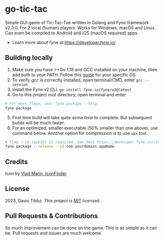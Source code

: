 # go-tic-tac

Simple GUI game of Tic-Tac-Toe written in Golang and Fyne framework v2.3.0. For 2 local (human) players. Works for
Windows, macOS and Linux. Can even be compiled to Android and iOS (macOS required) apps.

- Learn more about fyne at https://developer.fyne.io/

## Building locally

1. Make sure you have >=Go 1.18 and GCC installed on your machine, then add both to your PATH. Follow
   this [guide](https://developer.fyne.io/started/#prerequisites) for your specific OS.
2. To verify *gcc* is correctly installed, open terminal/CMD, enter `gcc --version`
3. Install the Fyne v2 CLI. `go install fyne.io/fyne/v2@latest`
4. Go to this project root directory, open terminal and enter:

```bash
# For more flags, use: fyne package --help
fyne package
```

5. First time build will take quite some time to complete. But subsequent builds will be much faster.
6. For an optimized, smaller executable (50% smaller than one above), use command below. Another option for compression
   is to use `upx` tool.

```bash
# Flag --id (appID) is required. See docs https://developer.fyne.io/started/distribution
fyne package --release --id com.yourdomain.appName
```

## Credits

Icon by  [Vlad Marin, IconFinder](https://www.iconfinder.com/icons/190320/game_tac_tic_red_toe_icon)

## License

2023, Davis Tibbz. This project is [MIT](LICENSE) licensed.

## Pull Requests & Contributions

So much improvement can be done on the game. This is as simple as it can be. Pull requests and issues are much welcome.

